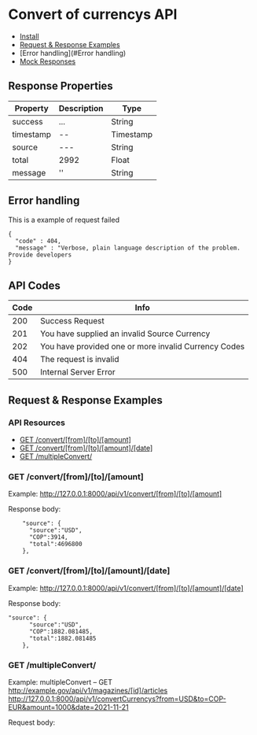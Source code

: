 

#  Convert of currencys API 

* [Install](#install)
* [Request & Response Examples](#request--response-examples)
* [Error handling](#Error handling)
* [Mock Responses](#mock-responses)


## Response Properties


| Property    | Description        | Type     
| ----------- | --------------- | --------- | 
| success     | ...          | String      | 
| timestamp   |--| Timestamp | 
| source      | ---           | String   | 
| total      | 2992           | Float | 
| message      | ''           | String | 
## Error handling 

This is a example of request failed

    {
      "code" : 404,
      "message" : "Verbose, plain language description of the problem. Provide developers
    }

## API Codes

| Code  | Info        | 
| ----- | -------------------------------------------------| 
| 200   | Success  Request                                  | 
| 201   |You have supplied an invalid Source Currency       | 
| 202   |You have provided one or more invalid Currency Codes| 
| 404   |The request is invalid| 
| 500   | Internal Server Error                              | 


## Request & Response Examples

### API Resources

  - [GET /convert/[from]/[to]/[amount]](#get-convert)
  - [GET /convert/[from]/[to]/[amount]/[date]](#get-convert)
  - [GET /multipleConvert/](#get-multipleConvert)

### GET /convert/[from]/[to]/[amount]

Example: http://127.0.0.1:8000/api/v1/convert/[from]/[to]/[amount]

Response body:

        "source": {
          "source":"USD",
          "COP":3914,
          "total":4696800
        },
    

### GET /convert/[from]/[to]/[amount]/[date]

Example: http://127.0.0.1:8000/api/v1/convert/[from]/[to]/[amount]/[date]

Response body:

    "source": {
          "source":"USD",
          "COP":1882.081485,
          "total":1882.081485
        },



### GET /multipleConvert/

Example: multipleConvert – GET  http://example.gov/api/v1/magazines/[id]/articles
http://127.0.0.1:8000/api/v1/convertCurrencys?from=USD&to=COP-EUR&amount=1000&date=2021-11-21

Request body:

    


